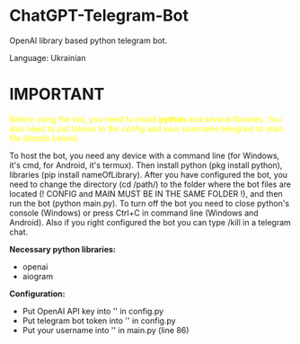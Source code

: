 # ChatGPT-Telegram-Bot
OpenAI library based python telegram bot. 

Language: Ukrainian

# IMPORTANT
<span style="color: yellow;">Before using the bot, you need to install **python** and several libraries.
You also need to put tokens to the config and your username telegram to main file (details below).</span>

To host the bot, you need any device with a command line (for Windows, it's cmd, for Android, it's termux). Then install python (pkg install python), libraries (pip install nameOfLibrary). After you have configured the bot, you need to change the directory (cd /path/) to the folder where the bot files are located (! CONFIG and MAIN MUST BE IN THE SAME FOLDER !), and then run the bot (python main.py).
To turn off the bot you need to close python's console (Windows) or press Ctrl+C in command line (Windows and Android). Also if you right configured the bot you can type /kill in a telegram chat.

**Necessary python libraries:**
- openai
- aiogram

**Configuration:**
- Put OpenAI API key into '' in config.py
- Put telegram bot token into '' in config.py
- Put your username into '' in main.py (line 86)
